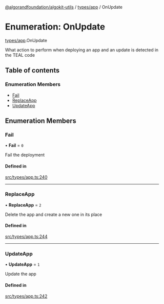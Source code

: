 [@algorandfoundation/algokit-utils](../README.md) / [types/app](../modules/types_app.md) / OnUpdate

# Enumeration: OnUpdate

[types/app](../modules/types_app.md).OnUpdate

What action to perform when deploying an app and an update is detected in the TEAL code

## Table of contents

### Enumeration Members

- [Fail](types_app.OnUpdate.md#fail)
- [ReplaceApp](types_app.OnUpdate.md#replaceapp)
- [UpdateApp](types_app.OnUpdate.md#updateapp)

## Enumeration Members

### Fail

• **Fail** = ``0``

Fail the deployment

#### Defined in

[src/types/app.ts:240](https://github.com/algorandfoundation/algokit-utils-ts/blob/main/src/types/app.ts#L240)

___

### ReplaceApp

• **ReplaceApp** = ``2``

Delete the app and create a new one in its place

#### Defined in

[src/types/app.ts:244](https://github.com/algorandfoundation/algokit-utils-ts/blob/main/src/types/app.ts#L244)

___

### UpdateApp

• **UpdateApp** = ``1``

Update the app

#### Defined in

[src/types/app.ts:242](https://github.com/algorandfoundation/algokit-utils-ts/blob/main/src/types/app.ts#L242)
